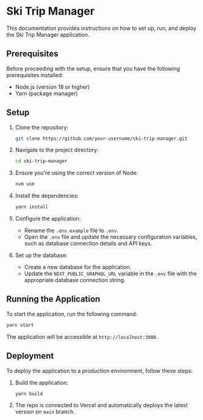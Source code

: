 # Ski Trip Manager

This documentation provides instructions on how to set up, run, and deploy the Ski Trip Manager application.

## Prerequisites

Before proceeding with the setup, ensure that you have the following prerequisites installed:

- Node.js (version 18 or higher)
- Yarn (package manager)

## Setup

1. Clone the repository:

    ```bash
    git clone https://github.com/your-username/ski-trip-manager.git
    ```

2. Navigate to the project directory:

    ```bash
    cd ski-trip-manager
    ```

3. Ensure you're using the correct version of Node:

    ```bash
    nvm use
    ```
    
4. Install the dependencies:

    ```bash
    yarn install
    ```

5. Configure the application:

    - Rename the `.env.example` file to `.env`.
    - Open the `.env` file and update the necessary configuration variables, such as database connection details and API keys.

5. Set up the database:

    - Create a new database for the application.
    - Update the `NEXT_PUBLIC_GRAPHQL_URL` variable in the `.env` file with the appropriate database connection string.

## Running the Application

To start the application, run the following command:

```bash
yarn start
```

The application will be accessible at `http://localhost:3000`.

## Deployment

To deploy the application to a production environment, follow these steps:

1. Build the application:

    ```bash
    yarn build
    ```

2. The repo is connected to Vercel and automatically deploys the latest version on `main` branch.
